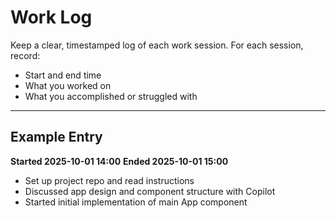 # Work Log

Keep a clear, timestamped log of each work session. For each session, record:
- Start and end time
- What you worked on
- What you accomplished or struggled with

---

## Example Entry

**Started 2025-10-01 14:00**
**Ended 2025-10-01 15:00**
- Set up project repo and read instructions
- Discussed app design and component structure with Copilot
- Started initial implementation of main App component
